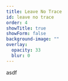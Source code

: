 ```yaml
---
title: Leave No Trace
id: leave no trace
order: 4
showTitle: true
showForm: false
background-image: ""
overlay:
  opacity: 33
  blur: 0
---
```

asdf